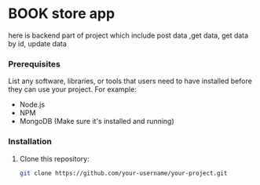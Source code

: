 # BOOK store app

here is backend part of project which include post data ,get data, get data by id, update data 

### Prerequisites

List any software, libraries, or tools that users need to have installed before they can use your project. For example:

- Node.js
- NPM
- MongoDB (Make sure it's installed and running)

### Installation

1. Clone this repository:
   ```sh
   git clone https://github.com/your-username/your-project.git
